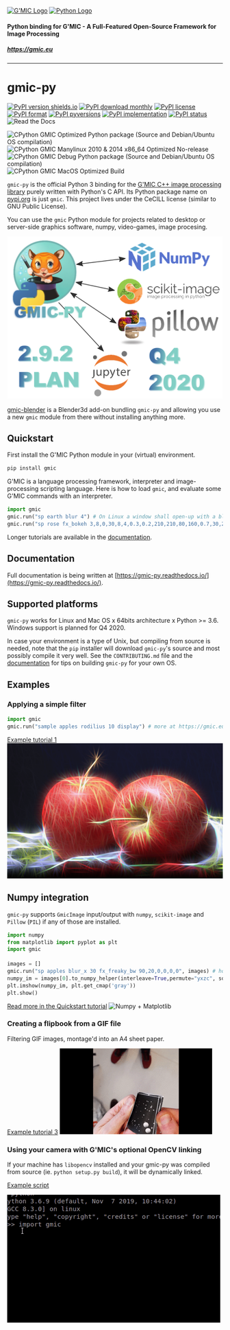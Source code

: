 [![G'MIC Logo](https://gmic.eu/img/logo4.jpg)](https://gmic.eu)
[![Python Logo](https://www.python.org/static/community_logos/python-logo-master-v3-TM-flattened.png)](https://www.python.org)

#### 
#### Python binding for G'MIC - A Full-Featured Open-Source Framework for Image Processing
##### https://gmic.eu

---------------------------

# gmic-py
[![PyPI version shields.io](https://img.shields.io/pypi/v/gmic.svg)](https://pypi.python.org/pypi/gmic/)
[![PyPI download monthly](https://img.shields.io/pypi/dm/gmic.svg)](https://pypi.python.org/pypi/gmic/)
[![PyPI license](https://img.shields.io/pypi/l/gmic.svg)](https://pypi.python.org/pypi/gmic/)
[![PyPI format](https://img.shields.io/pypi/format/gmic.svg)](https://pypi.python.org/pypi/gmic/)
[![PyPI pyversions](https://img.shields.io/pypi/pyversions/gmic.svg)](https://pypi.python.org/pypi/gmic/)
[![PyPI implementation](https://img.shields.io/pypi/implementation/gmic.svg)](https://pypi.python.org/pypi/gmic/)
[![PyPI status](https://img.shields.io/pypi/status/gmic.svg)](https://pypi.python.org/pypi/gmic/)
![Read the Docs](https://img.shields.io/readthedocs/gmic-py)

![CPython GMIC Optimized Python package (Source and Debian/Ubuntu OS compilation)](https://github.com/myselfhimself/gmic-py/workflows/CPython%20GMIC%20Optimized%20Python%20package%20(Source%20and%20Debian/Ubuntu%20OS%20compilation)/badge.svg)
![CPython GMIC Manylinux 2010 & 2014 x86_64 Optimized No-release](https://github.com/myselfhimself/gmic-py/workflows/CPython%20GMIC%20Manylinux%202010%20&%202014%20x86_64%20Optimized%20No-release/badge.svg)
![CPython GMIC Debug Python package (Source and Debian/Ubuntu OS compilation)](https://github.com/myselfhimself/gmic-py/workflows/CPython%20GMIC%20Debug%20Python%20package%20(Source%20and%20Debian/Ubuntu%20OS%20compilation)/badge.svg)
![CPython GMIC MacOS Optimized Build](https://github.com/myselfhimself/gmic-py/workflows/CPython%20GMIC%20MacOS%20Optimized%20Build/badge.svg)

`gmic-py` is the official Python 3 binding for the [G'MIC C++ image processing library](https://gmic.eu) purely written with Python's C API.
Its Python package name on [pypi.org](https://pypi.org/project/gmic/) is just `gmic`.
This project lives under the CeCILL license (similar to GNU Public License).


You can use the `gmic` Python module for projects related to desktop or server-side graphics software, numpy, video-games, image procesing.

![gmic-py 2.9.2 release plan](docs/_static/images/292_plan.png)

[gmic-blender](https://github.com/myselfhimself/gmic-blender) is a Blender3d add-on bundling `gmic-py` and allowing you use a new `gmic` module from there without installing anything more.

## Quickstart
First install the G'MIC Python module in your (virtual) environment.

```sh
pip install gmic
```

G'MIC is a language processing framework, interpreter and image-processing scripting language. 
Here is how to load `gmic`, and evaluate some G'MIC commands with an interpreter.
```python
import gmic
gmic.run("sp earth blur 4") # On Linux a window shall open-up with a blurred earth
gmic.run("sp rose fx_bokeh 3,8,0,30,8,4,0.3,0.2,210,210,80,160,0.7,30,20,20,1,2,170,130,20,110,0.15,0 output rose_with_bokeh.png") # Save a rose with bokeh effect to file
```

Longer tutorials are available in the [documentation](https://gmic-py.readthedocs.io/).

## Documentation
Full documentation is being written at [https://gmic-py.readthedocs.io/](https://gmic-py.readthedocs.io/).

## Supported platforms
`gmic-py` works for Linux and Mac OS x 64bits architecture x Python >= 3.6. Windows support is planned for Q4 2020.

In case your environment is a type of Unix, but compiling from source is needed, note that the `pip` installer will download `gmic-py`'s source and most possibly compile it very well.
See the `CONTRIBUTING.md` file and the [documentation](https://gmic-py.readthedocs.io/) for tips on building `gmic-py` for your own OS.

## Examples
### Applying a simple filter

```python
import gmic
gmic.run("sample apples rodilius 10 display") # more at https://gmic.eu/reference/rodilius.html
```

[Example tutorial 1](https://gmic-py.readthedocs.io/en/latest/tutorials.html#applying-a-one-or-more-filter-s)
![Apple with rodilius effect](examples/tutorial1-simple-filter-and-io/rodilius_apple.png)

## Numpy integration
`gmic-py` supports `GmicImage` input/output with `numpy`, `scikit-image` and `Pillow` (`PIL`) if any of those are installed.

```python
import numpy
from matplotlib import pyplot as plt
import gmic

images = []
gmic.run("sp apples blur_x 30 fx_freaky_bw 90,20,0,0,0,0", images) # horizontal blur+special black&white
numpy_im = images[0].to_numpy_helper(interleave=True,permute="yxzc", squeeze_shape=True, astype=numpy.uint8)
plt.imshow(numpy_im, plt.get_cmap('gray'))
plt.show()
```

[Read more in the Quickstart tutorial](https://gmic-py.readthedocs.io/en/latest/gettingstarted.html#working-with-the-numpy-support)
![Numpy + Matplotlib](docs/_images/gmic_apples_gray.png)


### Creating a flipbook from a GIF file
Filtering GIF images, montage'd into an A4 sheet paper.

[Example tutorial 3](https://gmic-py.readthedocs.io/en/latest/tutorials.html#tutorial-3-filtering-gif-and-videos)
![Example flipping](examples/tutorial3-animated-files/tutorial3_flipbook.gif)

### Using your camera with G'MIC's optional OpenCV linking
If your machine has `libopencv` installed and your gmic-py was compiled from source (ie. `python setup.py build`), it will be dynamically linked.

[Example script](examples/opencv-camera/gmic-py-opencv-camera.py)

![Live example](examples/opencv-camera/gmic-py-opencv-camera.gif)

